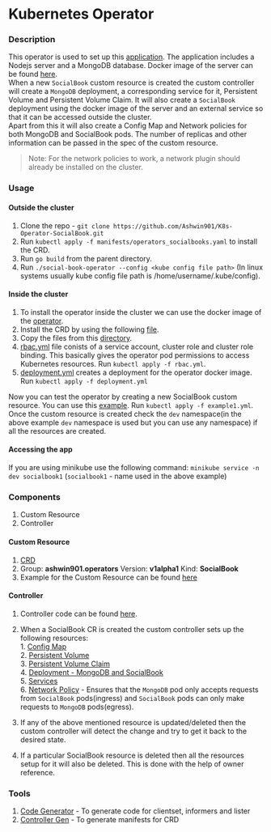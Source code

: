 # Kubernetes Operator

### Description
This operator is used to set up this <a href="https://github.com/Ashwin901/Social-Book-Server">application</a>. The application includes a Nodejs server and a MongoDB database. Docker image of the server can be found <a href="https://hub.docker.com/repository/docker/ashwin901/social-book-server">here</a>. <br/>
When a new `SocialBook` custom resource is created the custom controller will create a `MongoDB` deployment, a corresponding service for it, Persistent Volume and Persistent Volume Claim. It will also create a `SocialBook` deployment using the docker image of the server and an external service so that it can be accessed outside the cluster.<br/>
Apart from this it will also create a Config Map and Network policies for both MongoDB and SocialBook pods. The number of replicas and other information can be passed in the spec of the custom resource.

> Note: For the network policies to work, a network plugin should already be installed on the cluster.

### Usage

#### Outside the cluster
1. Clone the repo - `git clone https://github.com/Ashwin901/K8s-Operator-SocialBook.git`
2. Run `kubectl apply -f manifests/operators_socialbooks.yaml` to install the CRD. 
3. Run `go build` from the parent directory.
4. Run `./social-book-operator --config <kube config file path>` (In linux systems usually kube config file path is /home/username/.kube/config).

#### Inside the cluster
1. To install the operator inside the cluster we can use the docker image of the <a href="https://hub.docker.com/repository/docker/ashwin901/social-book-operator">operator</a>.
2. Install the CRD by using the following <a href="https://github.com/Ashwin901/K8s-Operator-SocialBook/blob/master/manifests/operators_socialbooks.yaml">file</a>.
3. Copy the files from this <a href="https://github.com/Ashwin901/K8s-Operator-SocialBook/tree/master/manifests/install">directory</a>. 
4. <a href="https://github.com/Ashwin901/K8s-Operator-SocialBook/blob/master/manifests/install/rbac.yml">rbac.yml</a> file conists of a service account, cluster role and cluster role binding. This basically gives the operator pod permissions to access Kubernetes resources. Run `kubectl apply -f rbac.yml`.
5. <a href="https://github.com/Ashwin901/K8s-Operator-SocialBook/blob/master/manifests/install/deployment.yml">deployment.yml</a> creates a deployment for the operator docker image. Run `kubectl apply -f deployment.yml`

Now you can test the operator by creating a new SocialBook custom resource. You can use this <a href="https://github.com/Ashwin901/K8s-Operator-SocialBook/blob/master/manifests/example1.yml">example</a>. Run `kubectl apply -f example1.yml`. 
Once the custom resource is created check the `dev` namespace(in the above example `dev` namespace is used but you can use any namespace) if all the resources are created.

#### Accessing the app
If you are using minikube use the following command: `minikube service -n dev socialbook1` (`socialbook1` -  name used in the above example)


### Components

1. Custom Resource
2. Controller

#### Custom Resource

1. <a href="https://github.com/Ashwin901/K8s-Operator-SocialBook/blob/master/manifests/operators_socialbooks.yaml">CRD</a>
2. Group: <b>ashwin901.operators</b> Version: <b>v1alpha1</b> Kind: <b>SocialBook</b>
3. Example for the Custom Resource can be found <a href="https://github.com/Ashwin901/K8s-Operator-SocialBook/blob/master/manifests/example1.yml">here</a>


#### Controller

1. Controller code can be found <a href="https://github.com/Ashwin901/K8s-Operator-SocialBook/blob/master/controller/controller.go">here</a>.
2. When a SocialBook CR is created the custom controller sets up the following resources: <br/>
        1. <a href="https://github.com/Ashwin901/K8s-Operator-SocialBook/blob/master/controller/configmap.go">Config Map</a><br/>
        2. <a href="https://github.com/Ashwin901/K8s-Operator-SocialBook/blob/master/controller/persistentvolume.go">Persistent Volume</a><br/>
        3. <a href="https://github.com/Ashwin901/K8s-Operator-SocialBook/blob/master/controller/persistentvolume.go">Persistent Volume Claim</a><br/>
        4. <a href="https://github.com/Ashwin901/K8s-Operator-SocialBook/blob/master/controller/deployment.go">Deployment - MongoDB and SocialBook</a><br/>
        5. <a href="https://github.com/Ashwin901/K8s-Operator-SocialBook/blob/master/controller/service.go">Services</a><br/>
        6. <a href="https://github.com/Ashwin901/K8s-Operator-SocialBook/blob/master/controller/networkPolicy.go">Network Policy</a> - Ensures that the `MongoDB` pod only accepts requests from `SocialBook` pods(ingress) and `SocialBook` pods can only make requests to `MongoDB` pods(egress).
3. If any of the above mentioned resource is updated/deleted then the custom controller will detect the change and try to get it back to the desired state.

4. If a particular SocialBook resource is deleted then all the resources setup for it will also be deleted. This is done with the help of owner reference.

### Tools

1. <a href="https://github.com/kubernetes/code-generator">Code Generator</a> - To generate code for clientset, informers and lister
2. <a href="https://book.kubebuilder.io/reference/controller-gen.html">Controller Gen</a> - To generate manifests for CRD


